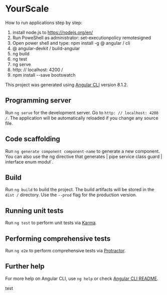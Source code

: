 # YourScale

How to run applications step by step:

1. install node.js to https://nodejs.org/en/
2. Run PoweShell as administrator: set-executionpolicy remotesigned
3. Open power shell and type: npm install -g @ angular / cli
4. @ angular-devkit / build-angular
5. ng build
6. ng test
7. ng serve
8. http: // localhost: 4200 /
9. npm install --save bootswatch


This project was generated using [Angular CLI](https://github.com/angular/angular-cli) version 8.1.2.

## Programming server

Run `ng serve` for the development server. Go to `http: // localhost: 4200 /`. The application will be automatically reloaded if you change any source file.

## Code scaffolding

Run `ng generate component component-name` to generate a new component. You can also use the ng directive that generates | pipe service class guard | interface enum moduł`.

## Build

Run `ng build` to build the project. The build artifacts will be stored in the `dist /` directory. Use the `--prod` flag for the production version.

## Running unit tests

Run `ng test` to perform unit tests via [Karma](https://karma-runner.github.io).

## Performing comprehensive tests

Run `ng e2e` to perform comprehensive tests via [Protractor](http://www.protractortest.org/).

## Further help

For more help on Angular CLI, use `ng help` or check [Angular CLI README](https://github.com/angular/angular-cli/blob/master/README.md).

test
